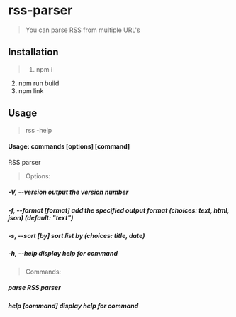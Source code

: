 # rss-parser 
> You can parse RSS from multiple URL's


## Installation
> 1. npm i 
2. npm run build 
3. npm link


## Usage 
> rss -help 
#### Usage: commands [options] [command] 
RSS parser

>Options:
 ##### -V, --version output the version number
 ##### -f, --format [format] add the specified output format (choices: text, html, json) (default: "text")
 ##### -s, --sort [by] sort list by (choices: title, date)
 ##### -h, --help display help for command

>Commands:
##### parse RSS parser
##### help [command] display help for command